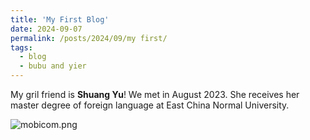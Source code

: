 ```yaml
---
title: 'My First Blog'
date: 2024-09-07
permalink: /posts/2024/09/my first/
tags:
  - blog
  - bubu and yier
---
```


My gril friend is **Shuang Yu**! We met in August 2023. She receives her master degree of foreign language at East China Normal University.

![mobicom.png](https://github.com/isabelleliu630/isabelleliu630.github.io/blob/master/files/figures/mobicom.png?raw=true)
